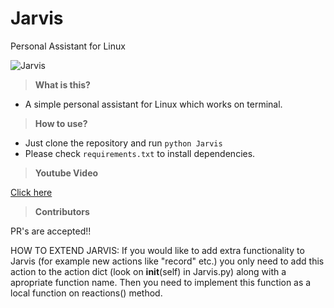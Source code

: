 # Jarvis
Personal Assistant for Linux

![Jarvis](http://i.imgur.com/xZ8x9ES.jpg)

> **What is this?**

- A simple personal assistant for Linux which works on terminal.

> **How to use?**

- Just clone the repository and run `python Jarvis`
- Please check `requirements.txt` to install dependencies.

> **Youtube Video**

[Click here](https://www.youtube.com/watch?v=PR-nxqmG3V8)

> **Contributors**

PR's are accepted!!

HOW TO EXTEND JARVIS:
If you would like to add extra functionality to Jarvis (for example new actions like "record" etc.) you only need to add this action to the action dict (look on __init__(self) in Jarvis.py) along with a apropriate function name. Then you need to implement this function as a local function on reactions() method.
